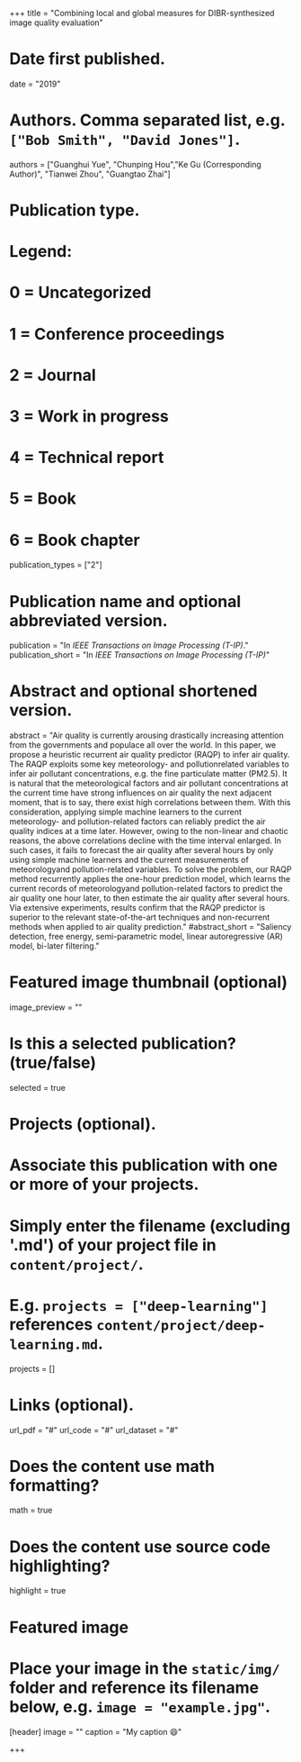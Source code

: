 +++
title = "Combining local and global measures for DIBR-synthesized image quality evaluation"

# Date first published.
date = "2019"

# Authors. Comma separated list, e.g. `["Bob Smith", "David Jones"]`.
authors = ["Guanghui Yue", "Chunping Hou","Ke Gu (Corresponding Author)", "Tianwei Zhou", "Guangtao Zhai"]
# Publication type.
# Legend:
# 0 = Uncategorized
# 1 = Conference proceedings
# 2 = Journal
# 3 = Work in progress
# 4 = Technical report
# 5 = Book
# 6 = Book chapter
publication_types = ["2"]

# Publication name and optional abbreviated version.
publication = "In *IEEE Transactions on Image Processing (T-IP)*."
publication_short = "In *IEEE Transactions on Image Processing (T-IP)*"

# Abstract and optional shortened version.
abstract = "Air quality is currently arousing drastically increasing attention from the governments and populace all over the world. In this paper, we propose a heuristic recurrent air quality predictor (RAQP) to infer air quality. The RAQP exploits some key meteorology- and pollutionrelated variables to infer air pollutant concentrations, e.g. the fine particulate matter (PM2.5). It is natural that the meteorological factors and air pollutant concentrations at the current time have strong influences on air quality the next adjacent moment, that is to say, there exist high correlations between them. With this consideration, applying simple machine learners to the current meteorology- and pollution-related factors can reliably predict the air quality indices at a time later. However, owing to the non-linear and chaotic reasons, the above correlations decline with the time interval enlarged. In such cases, it fails to forecast the air quality after several hours by only using simple machine learners and the current measurements of meteorologyand pollution-related variables. To solve the problem, our RAQP method recurrently applies the one-hour prediction model, which learns the current records of meteorologyand pollution-related factors to predict the air quality one hour later, to then estimate the air quality after several hours. Via extensive experiments, results confirm that the RAQP predictor is superior to the relevant state-of-the-art techniques and non-recurrent methods when applied to air quality prediction."
#abstract_short = "Saliency detection, free energy, semi-parametric model, linear autoregressive (AR) model, bi-later filtering."

# Featured image thumbnail (optional)
image_preview = ""

# Is this a selected publication? (true/false)
selected = true

# Projects (optional).
#   Associate this publication with one or more of your projects.
#   Simply enter the filename (excluding '.md') of your project file in `content/project/`.
#   E.g. `projects = ["deep-learning"]` references `content/project/deep-learning.md`.
projects = []

# Links (optional).
url_pdf = "#"
url_code = "#"
url_dataset = "#"




# Does the content use math formatting?
math = true

# Does the content use source code highlighting?
highlight = true

# Featured image
# Place your image in the `static/img/` folder and reference its filename below, e.g. `image = "example.jpg"`.
[header]
image = ""
caption = "My caption 😄"

+++
